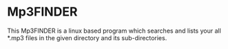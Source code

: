 # Mp3FINDER
This Mp3FINDER is a linux based program which searches and lists your all *.mp3 files in the given directory and its sub-directories.
